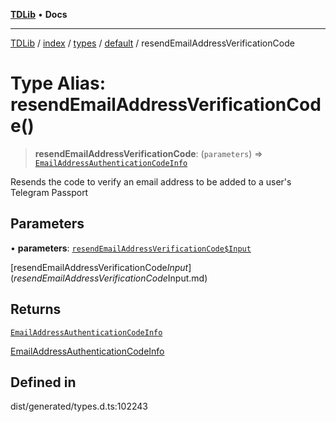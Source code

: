 [**TDLib**](../../../../../../README.md) • **Docs**

***

[TDLib](../../../../../../modules.md) / [index](../../../../../README.md) / [types](../../../README.md) / [default](../README.md) / resendEmailAddressVerificationCode

# Type Alias: resendEmailAddressVerificationCode()

> **resendEmailAddressVerificationCode**: (`parameters`) => [`EmailAddressAuthenticationCodeInfo`](EmailAddressAuthenticationCodeInfo-1.md)

Resends the code to verify an email address to be added to a user's Telegram Passport

## Parameters

• **parameters**: [`resendEmailAddressVerificationCode$Input`](resendEmailAddressVerificationCode$Input.md)

[resendEmailAddressVerificationCode$Input](resendEmailAddressVerificationCode$Input.md)

## Returns

[`EmailAddressAuthenticationCodeInfo`](EmailAddressAuthenticationCodeInfo-1.md)

[EmailAddressAuthenticationCodeInfo](EmailAddressAuthenticationCodeInfo-1.md)

## Defined in

dist/generated/types.d.ts:102243
